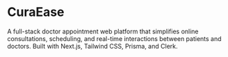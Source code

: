 # CuraEase
A full-stack doctor appointment web platform that simplifies online consultations, scheduling, and real-time interactions between patients and doctors. Built with Next.js, Tailwind CSS, Prisma, and Clerk.
